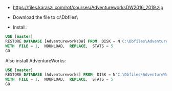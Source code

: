 - https://files.karaszi.com/rot/courses/AdventureworksDW2016_2019.zip


- Download the file to c:\Dbfiles\

- Install:

```sql
USE [master]
RESTORE DATABASE [AdventureworksDW] FROM  DISK = N'C:\Dbfiles\AdventureworksDW2016_2019.bak' 
WITH  FILE = 1,  NOUNLOAD,  REPLACE,  STATS = 5
GO
```

Also install AdventureWorks:
```sql
USE [master]
RESTORE DATABASE [Adventureworks] FROM  DISK = N'C:\Dbfiles\AdventureWorks2016.bak' 
WITH  FILE = 1,  NOUNLOAD,  REPLACE,  STATS = 5
GO


